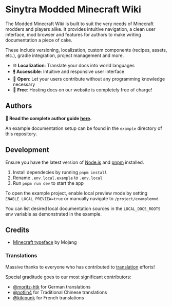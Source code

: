 # Sinytra Modded Minecraft Wiki

The Modded Minecraft Wiki is built to suit the very needs of Minecraft modders and players alike. It provides
intuitive navigation, a clean user interface, mod browser and features for authors to make writing documentation
a piece of cake.

These include versioning, localization, custom components (recipes, assets, etc.), gradle integration,
project management and more.

- 🌐 **Localization**: Translate your docs into world languages
- 🚹 **Accessible**: Intuitive and responsive user interface
- 🤝 **Open**: Let your users contribute without any programming knowledge necessary
- 💸 **Free**: Hosting docs on our website is completely free of charge!

## Authors

**📘 Read the complete author guide [here](https://docs.moddedmc.wiki).**

An example documentation setup can be found in the `example` directory of this repository.

## Development

Ensure you have the latest version of [Node.js](https://nodejs.org) and [pnpm](https://pnpm.io/) installed. 

1. Install dependecies by running `pnpm install`
2. Rename `.env.local.example` to `.env.local`
3. Run `pnpm run dev` to start the app

To open the example project, enable local preview mode by setting `ENABLE_LOCAL_PREVIEW=true` or manually navigate
to `/project/examplemod`.

You can list desired local documentation sources in the `LOCAL_DOCS_ROOTS` env variable as demonstrated in the example.

## Credits

- [Minecraft typeface](https://github.com/Mojang/web-theme-bootstrap/tree/92d9913110cf79db5813e6335f97c6dc689854ee/assets/fonts) by Mojang

### Translations

Massive thanks to everyone who has contributed to [translation](https://crowdin.com/project/sinytra-wiki) efforts!

Special graditude goes to our most significant contributors:

- [@moritz-htk](https://github.com/moritz-htk) for German translations
- [@notlin4](https://github.com/notlin4) for Traditional Chinese translations
- [@kikipunk](https://github.com/kikipunk) for French translations
